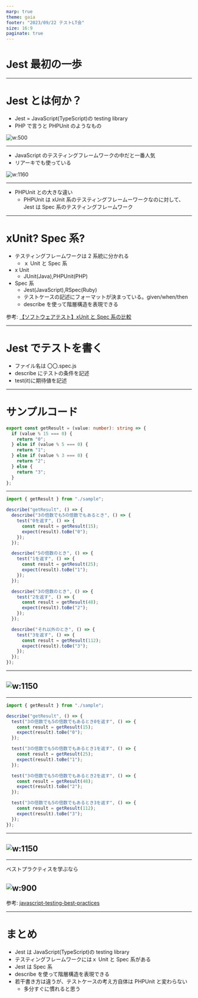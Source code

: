 ```yaml
---
marp: true
theme: gaia
footer: "2023/09/22 テストLT会"
size: 16:9
paginate: true
---
```


<!--
_class: lead
_footer: ""
_paginate: false
-->

# Jest 最初の一歩

---

# Jest とは何か？

- Jest = JavaScript(TypeScript)の testing library
- PHP で言うと PHPUnit のようなもの

![w:500](jest.png)

---

- JavaScript のテスティングフレームワークの中だと一番人気
- リアーキでも使っている

![w:1160](trend.png)

---

- PHPUnit との大きな違い
  - PHPUnit は xUnit 系のテスティングフレームーワークなのに対して、Jest は Spec 系のテスティングフレームワーク

---

<!--
_footer: ""
_paginate: false
-->

# xUnit? Spec 系?

- テスティングフレームワークは 2 系統に分かれる
  - ｘ Unit と Spec 系
- x Unit
  - JUnit(Java),PHPUnit(PHP)
- Spec 系
  - Jest(JavaScript),RSpec(Ruby)
  - テストケースの記述にフォーマットが決まっている。given/when/then
  - describe を使って階層構造を表現できる

参考: [【ソフトウェアテスト】xUnit と Spec 系の比較](https://kzono.hatenablog.com/entry/2018/01/07/091428)

---

# Jest でテストを書く

- ファイル名は 〇〇.spec.js
- describe にテストの条件を記述
- test(it)に期待値を記述

---

# サンプルコード

```ts:sample.ts
export const getResult = (value: number): string => {
  if (value % 15 === 0) {
    return "0";
  } else if (value % 5 === 0) {
    return "1";
  } else if (value % 3 === 0) {
    return "2";
  } else {
    return "3";
  }
};
```

---

```ts:sample.spec.ts
import { getResult } from "./sample";

describe("getResult", () => {
  describe("3の倍数でも5の倍数でもあるとき", () => {
    test("0を返す", () => {
      const result = getResult(15);
      expect(result).toBe("0");
    });
  });

  describe("5の倍数のとき", () => {
    test("1を返す", () => {
      const result = getResult(25);
      expect(result).toBe("1");
    });
  });

  describe("3の倍数のとき", () => {
    test("2を返す", () => {
      const result = getResult(48);
      expect(result).toBe("2");
    });
  });

  describe("それ以外のとき", () => {
    test("3を返す", () => {
      const result = getResult(112);
      expect(result).toBe("3");
    });
  });
});
```

---

## ![w:1150](testresult.png)

---

```ts:sample.ts
import { getResult } from "./sample";

describe("getResult", () => {
  test("3の倍数でも5の倍数でもあるとき0を返す", () => {
    const result = getResult(15);
    expect(result).toBe("0");
  });

  test("3の倍数でも5の倍数でもあるとき1を返す", () => {
    const result = getResult(25);
    expect(result).toBe("1");
  });

  test("3の倍数でも5の倍数でもあるとき2を返す", () => {
    const result = getResult(48);
    expect(result).toBe("2");
  });

  test("3の倍数でも5の倍数でもあるとき3を返す", () => {
    const result = getResult(112);
    expect(result).toBe("3");
  });
});
```

---

## ![w:1150](result2.png)

---

<!--
_footer: ""
_paginate: false
-->

ベストプラクティスを学ぶなら

## ![w:900](link.png)

参考: [javascript-testing-best-practices](https://github.com/goldbergyoni/javascript-testing-best-practices)

---

# まとめ

- Jest は JavaScript(TypeScript)の testing library
- テスティングフレームワークにはｘ Unit と Spec 系がある
- Jest は Spec 系
- describe を使って階層構造を表現できる
- 若干書き方は違うが、テストケースの考え方自体は PHPUnit と変わらない
  - 多分すぐに慣れると思う
